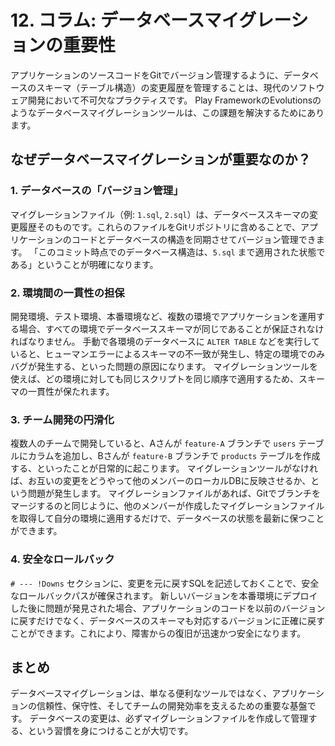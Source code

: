 # 12. コラム: データベースマイグレーションの重要性

アプリケーションのソースコードをGitでバージョン管理するように、データベースのスキーマ（テーブル構造）の変更履歴を管理することは、現代のソフトウェア開発において不可欠なプラクティスです。
Play FrameworkのEvolutionsのようなデータベースマイグレーションツールは、この課題を解決するためにあります。

## なぜデータベースマイグレーションが重要なのか？

### 1. データベースの「バージョン管理」
マイグレーションファイル（例: `1.sql`, `2.sql`）は、データベーススキーマの変更履歴そのものです。これらのファイルをGitリポジトリに含めることで、アプリケーションのコードとデータベースの構造を同期させてバージョン管理できます。
「このコミット時点でのデータベース構造は、`5.sql` まで適用された状態である」ということが明確になります。

### 2. 環境間の一貫性の担保
開発環境、テスト環境、本番環境など、複数の環境でアプリケーションを運用する場合、すべての環境でデータベーススキーマが同じであることが保証されなければなりません。
手動で各環境のデータベースに `ALTER TABLE` などを実行していると、ヒューマンエラーによるスキーマの不一致が発生し、特定の環境でのみバグが発生する、といった問題の原因になります。
マイグレーションツールを使えば、どの環境に対しても同じスクリプトを同じ順序で適用するため、スキーマの一貫性が保たれます。

### 3. チーム開発の円滑化
複数人のチームで開発していると、Aさんが `feature-A` ブランチで `users` テーブルにカラムを追加し、Bさんが `feature-B` ブランチで `products` テーブルを作成する、といったことが日常的に起こります。
マイグレーションツールがなければ、お互いの変更をどうやって他のメンバーのローカルDBに反映させるか、という問題が発生します。
マイグレーションファイルがあれば、Gitでブランチをマージするのと同じように、他のメンバーが作成したマイグレーションファイルを取得して自分の環境に適用するだけで、データベースの状態を最新に保つことができます。

### 4. 安全なロールバック
`# --- !Downs` セクションに、変更を元に戻すSQLを記述しておくことで、安全なロールバックパスが確保されます。
新しいバージョンを本番環境にデプロイした後に問題が発見された場合、アプリケーションのコードを以前のバージョンに戻すだけでなく、データベースのスキーマも対応するバージョンに正確に戻すことができます。これにより、障害からの復旧が迅速かつ安全になります。

## まとめ

データベースマイグレーションは、単なる便利なツールではなく、アプリケーションの信頼性、保守性、そしてチームの開発効率を支えるための重要な基盤です。
データベースの変更は、必ずマイグレーションファイルを作成して管理する、という習慣を身につけることが大切です。
